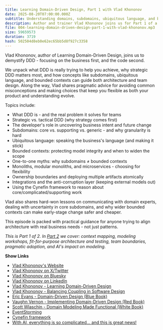 ```yaml
---
title: Learning Domain-Driven Design, Part 1 with Vlad Khononov
date: 2025-08-20T07:00:00.000Z
subtitle: Understanding domains, subdomains, ubiquitous language, and bounded contexts - plus how to apply strategic vs. tactical DDD in the real world.
description: Author and trainer Vlad Khononov joins us for Part 1 of a deep dive into Domain-Driven Design (DDD). We cover what DDD is really for, why strategic DDD matters more than patterns, how to identify subdomains, the relationship between subdomains and bounded contexts, and how to make pragmatic architecture choices that align with your business.
file: 004-learning-domain-driven-design-part-1-with-vlad-khononov.mp3
size: 59659573
duration: 3719
hash: 502504d8eb0e62ec65bb5d8f927c3358
---
```


Vlad Khononov, author of Learning Domain-Driven Design, joins us to demystify DDD - focusing on the business first, and the code second.

We unpack what DDD is really trying to help you achieve, why strategic DDD matters most, and how concepts like subdomains, ubiquitous language, and bounded contexts can guide both architecture and team design.
Along the way, Vlad shares pragmatic advice for avoiding common misconceptions and making choices that keep you flexible as both your product and understanding evolve.

Topics include:

- What DDD is - and the real problem it solves for teams
- Strategic vs. tactical DDD (why strategy comes first)
- The developer's role in uncovering business intent and future change
- Subdomains: core vs. supporting vs. generic - and why granularity is hard
- Ubiquitous language: speaking the business's language (and making it stick)
- Bounded contexts: protecting model integrity and when to widen the scope
- One-to-one myths: why subdomains ≠ bounded contexts
- Monoliths, modular monoliths, and microservices - choosing for flexibility
- Ownership boundaries and deploying multiple artifacts atomically
- Integrations and the anti-corruption layer (keeping external models out)
- Using the Cynefin framework to reason about core/complicated/supporting work

Vlad also shares hard-won lessons on communicating with domain experts, dealing with uncertainty in core subdomains, and why wider bounded contexts can make early-stage change safer and cheaper.

This episode is packed with practical guidance for anyone trying to align architecture with real business needs - not just patterns.

_This is Part 1 of 2. In [Part 2](https://compiledconversations.com/5/) we cover: context mapping, modeling workshops, fit-for-purpose architecture and testing, team boundaries, pragmatic adoption, and AI's impact on modeling._

**Show Links**

- [Vlad Khononov's Website](https://vladikk.com/)
- [Vlad Khononov on X/Twitter](https://x.com/vladikk)
- [Vlad Khononov on Bluesky](https://bsky.app/profile/vladikk.bsky.social)
- [Vlad Khononov on LinkedIn](https://www.linkedin.com/in/vladikk/)
- [Vlad Khononov - Learning Domain-Driven Design](https://www.oreilly.com/library/view/learning-domain-driven-design/9781098100124/)
- [Vlad Khononov - Balancing Coupling in Software Design](https://coupling.dev/)
- [Eric Evans - Domain-Driven Design (Blue Book)](https://www.oreilly.com/library/view/domain-driven-design-tackling/0321125215/)
- [Vaughn Vernon - Implementing Domain-Driven Design (Red Book)](https://www.oreilly.com/library/view/implementing-domain-driven-design/9780133039900/)
- [Scott Wlaschin - Domain Modeling Made Functional (White Book)](https://pragprog.com/titles/swdddf/domain-modeling-made-functional/)
- [EventStorming](https://www.eventstorming.com/)
- [Cynefin framework](https://en.wikipedia.org/wiki/Cynefin_framework)
- [With AI, everything is so complicated... and this is great news!](https://vladikk.com/2025/05/26/with-ai-everything-is-complicated/)
